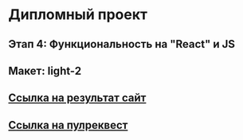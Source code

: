 # Дипломный проект

## Этап 4: Функциональность на "React" и JS

## Макет: light-2

## [Ссылка на результат сайт](https://kinopoisk.nomoredomains.xyz/)

## [Ссылка на пулреквест](https://github.com/ruslan-mihalev/movies-explorer-frontend/pull/2)